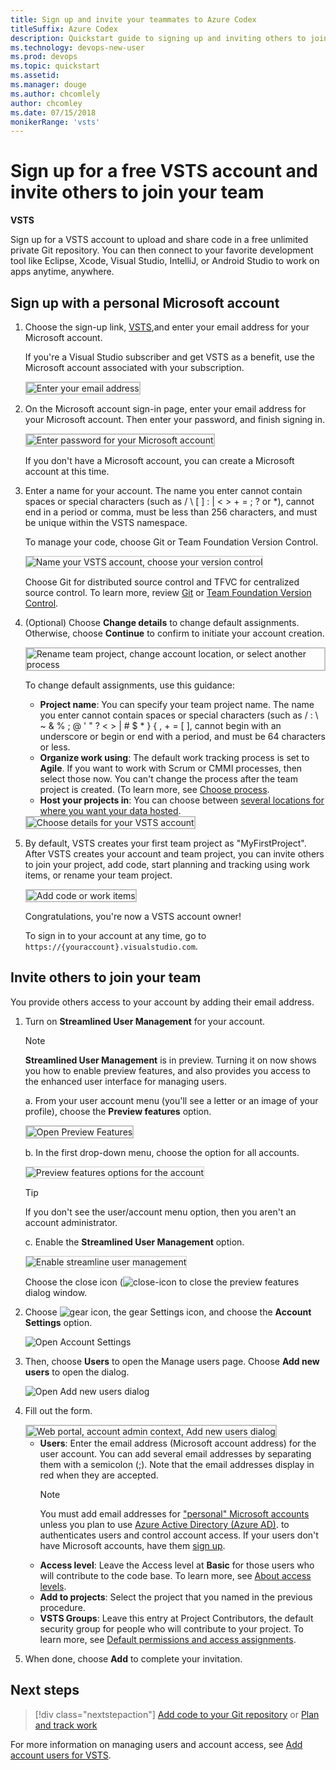 ```yaml
---
title: Sign up and invite your teammates to Azure Codex
titleSuffix: Azure Codex   
description: Quickstart guide to signing up and inviting others to join a team project in Visual Studio Team Services 
ms.technology: devops-new-user 
ms.prod: devops
ms.topic: quickstart
ms.assetid: 
ms.manager: douge
ms.author: chcomlely
author: chcomley
ms.date: 07/15/2018
monikerRange: 'vsts'
---
```


# Sign up for a free VSTS account and invite others to join your team

**VSTS**

Sign up for a VSTS
account to upload and share code in a free unlimited private
Git repository. You can then connect to your favorite development tool like Eclipse, Xcode,
Visual Studio, IntelliJ, or Android Studio to work on apps anytime, anywhere.

<a name="MicrosoftAccount"></a>

## Sign up with a personal Microsoft account

1. Choose the sign-up link, [VSTS](https://go.microsoft.com/fwlink/?LinkId=307137&clcid=0x409),and enter your email address for your Microsoft account.

    If you're a Visual Studio subscriber and get VSTS as a benefit, use the Microsoft account associated with your subscription.

	<img src="../accounts/_img/_shared/sign-in.png" alt="Enter your email address" style="border: 2px solid #C3C3C3;" />

2. On the Microsoft account sign-in page, enter your email address for your Microsoft account. Then enter your password, and finish signing in.

	<img src="../accounts/_img/_shared/sign-in-msa2.png" alt="Enter password for your Microsoft account" style="border: 2px solid #C3C3C3;" />

	If you don't have a Microsoft account,
	you can create a Microsoft account at this time.

3.	Enter a name for your account. The name you enter cannot contain spaces or special characters (such as / \ [ ] : | < > + = ; ? or &#42;), cannot end in a period or comma, must be less than 256 characters, and must be unique within the VSTS namespace.

    To manage your code, choose Git or Team Foundation Version Control.

	<img src="../accounts/_img/sign-up-visual-studio-team-services/create-team-services-account.png" alt="Name your VSTS account, choose your version control" style="border: 1px solid #C3C3C3;" />

	Choose Git for distributed source control and TFVC for centralized source control. To learn more, review [Git](../git/overview.md) 
	or [Team Foundation Version Control](../tfvc/overview.md).

4.	(Optional) Choose **Change details** to change default assignments. Otherwise, choose **Continue** to confirm to initiate your account creation.

	<img src="../accounts/_img/sign-up-visual-studio-team-services/check-account-location-standard.png" alt="Rename team project, change account location, or select another process" style="border: 2px solid #C3C3C3;" />

    To change default assignments, use this guidance:

    - **Project name**: You can specify your team project name. The name you enter cannot contain spaces or special characters (such as / : \ ~ & % ; @ ' " ? < > | # $ &#42; } { , + = [ ], cannot begin with an underscore or begin or end with a period, and must be 64 characters or less.
    - **Organize work using**: The default work tracking process is set to **Agile**. If you want to work with Scrum or CMMI processes, then select those now.  You can't change the process after the team project is created. (To learn more, see [Choose process](../work/work-items/guidance/choose-process.md). 
    - **Host your projects in**: You can choose between [several locations for where you want your data hosted](https://www.microsoft.com/en-us/trustcenter/privacy/vsts-location).

	<img src="_img/sign-up/change-details.png" alt="Choose details for your VSTS account" style="border: 2px solid #C3C3C3;" />

5.	By default, VSTS creates your first team project as "MyFirstProject". After VSTS creates your account and team project, 
you can invite others to join your project, add code, start planning and tracking using work items, or rename your team project. 

	<img src="../accounts/_img/_shared/team-project-created.png" alt="Add code or work items" style="border: 2px solid #C3C3C3;" />

	Congratulations, you're now a VSTS account owner!

	To sign in to your account at any time, go to ```https://{youraccount}.visualstudio.com```.

<a id="invite-others" />

## Invite others to join your team

You provide others access to your account by adding their email address.

1. Turn on **Streamlined User Management** for your account.

   > [!NOTE] 
   > **Streamlined User Management** is in preview. Turning it on now shows you how to enable preview features, and also provides you access to the enhanced user interface for managing users.

   a. From your user account menu (you'll see a letter or an image of your profile), choose the **Preview features** option.
   <!--- <img src="_img/invite-users-open-preview-features.png" alt="Choose your user account menu, choose Preview Features" style="border: 2px solid #C3C3C3;" /> -->
	<img src="../_shared/_img/preview-features-open.png" alt="Open Preview Features" style="border: 2px solid #C3C3C3;" /> 

   b. In the first drop-down menu, choose the option for all accounts.

   <img src="../collaborate/_img/preview-features-admin-s117.png" alt="Preview features options for the account" style="border: 1px solid #CCCCCC;" /> 

   >[!TIP]
   >If you don't see the user/account menu option, then you aren't an account administrator.

   c. Enable the **Streamlined User Management** option.

	<img src="_img/sign-up-invite-users-streamline-user-mngment.png" alt="Enable streamline user management" style="border: 1px solid #CCCCCC;" /> 

	Choose the close icon (![close-icon](../_img/icons/close-icon.png) to close the preview features dialog window.

2. Choose ![gear icon](../_img/icons/gear-icon.png), the gear Settings icon, and choose the **Account Settings** option.

   ![Open Account Settings](_img/sign-up/open-account-settings.png)

3. Then, choose **Users** to open the Manage users page. Choose **Add new users** to open the dialog.

   ![Open Add new users dialog](_img/sign-up/add-new-users.png)

4. Fill out the form.

	<img src="_img/invite-users-add-user-dialog.png" alt="Web portal, account admin context, Add new users dialog" style="border: 2px solid #C3C3C3;" />

   - **Users**: Enter the email address (Microsoft account address) for the user account. You can add several email addresses by separating them with a semicolon (;). Note that the email addresses display in red when they are accepted.
     > [!NOTE]
     > You must add email addresses for
     > ["personal" Microsoft accounts](https://www.microsoft.com/account)
     > unless you plan to use [Azure Active Directory (Azure AD)](https://azure.microsoft.com/documentation/articles/active-directory-whatis/).
		> to authenticates users and control account access.
		> If your users don't have Microsoft accounts,
		> have them [sign up](https://signup.live.com/).
	- **Access level**: Leave the Access level at **Basic** for those users who will contribute to the code base. To learn more, see [About access levels](../security/access-levels.md).
	- **Add to projects**: Select the project that you named in the previous procedure.
	- **VSTS Groups**: Leave this entry at Project Contributors, the default security group for people who will contribute to your project. To learn more, see [Default permissions and access assignments](../security/permissions-access.md).

5. When done, choose **Add** to complete your invitation.

## Next steps

> [!div class="nextstepaction"]
> [Add code to your Git repository](code-with-git.md)
> or
> [Plan and track work](plan-track-work.md)

For more information on managing users and account access, see [Add account users for VSTS](../accounts/add-account-users-from-user-hub.md).
